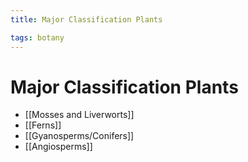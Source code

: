 ```yaml
---
title: Major Classification Plants

tags: botany 
---
```


# Major Classification Plants
- [[Mosses and Liverworts]]
- [[Ferns]]
- [[Gyanosperms/Conifers]]
- [[Angiosperms]]